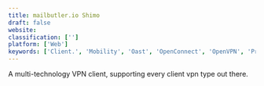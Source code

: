 ```yaml
---
title: mailbutler.io Shimo
draft: false 
website: 
classification: ['']
platform: ['Web']
keywords: ['Client.', 'Mobility', 'Oast', 'OpenConnect', 'OpenVPN', 'Pritunl', 'Tunnelblick', 'Viscosity', 'fruho', 'tunXten']
---
```

A multi-technology VPN client, supporting every client vpn type out there.